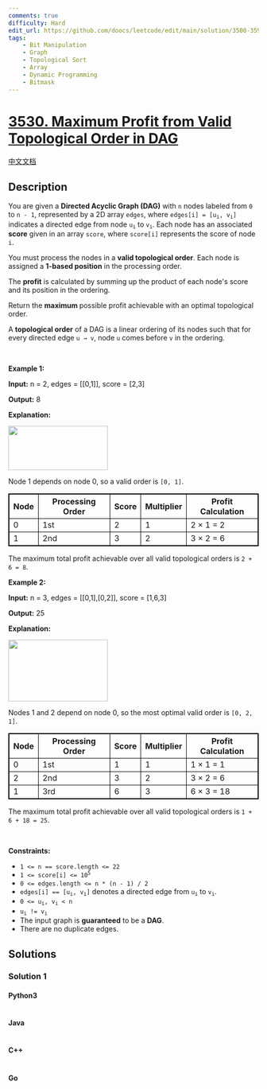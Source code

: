 ```yaml
---
comments: true
difficulty: Hard
edit_url: https://github.com/doocs/leetcode/edit/main/solution/3500-3599/3530.Maximum%20Profit%20from%20Valid%20Topological%20Order%20in%20DAG/README_EN.md
tags:
    - Bit Manipulation
    - Graph
    - Topological Sort
    - Array
    - Dynamic Programming
    - Bitmask
---
```


<!-- problem:start -->

# [3530. Maximum Profit from Valid Topological Order in DAG](https://leetcode.com/problems/maximum-profit-from-valid-topological-order-in-dag)

[中文文档](/solution/3500-3599/3530.Maximum%20Profit%20from%20Valid%20Topological%20Order%20in%20DAG/README.md)

## Description

<!-- description:start -->

<p>You are given a <strong>Directed Acyclic Graph (DAG)</strong> with <code>n</code> nodes labeled from <code>0</code> to <code>n - 1</code>, represented by a 2D array <code>edges</code>, where <code>edges[i] = [u<sub>i</sub>, v<sub>i</sub>]</code> indicates a directed edge from node <code>u<sub>i</sub></code> to <code>v<sub>i</sub></code>. Each node has an associated <strong>score</strong> given in an array <code>score</code>, where <code>score[i]</code> represents the score of node <code>i</code>.</p>

<p>You must process the nodes in a <strong>valid topological order</strong>. Each node is assigned a <strong>1-based position</strong> in the processing order.</p>

<p>The <strong>profit</strong> is calculated by summing up the product of each node&#39;s score and its position in the ordering.</p>

<p>Return the <strong>maximum </strong>possible profit achievable with an optimal topological order.</p>

<p>A <strong>topological order</strong> of a DAG is a linear ordering of its nodes such that for every directed edge <code>u &rarr; v</code>, node <code>u</code> comes before <code>v</code> in the ordering.</p>

<p>&nbsp;</p>
<p><strong class="example">Example 1:</strong></p>

<div class="example-block">
<p><strong>Input:</strong> <span class="example-io">n = 2, edges = [[0,1]], score = [2,3]</span></p>

<p><strong>Output:</strong> <span class="example-io">8</span></p>

<p><strong>Explanation:</strong></p>

<p><img src="https://fastly.jsdelivr.net/gh/doocs/leetcode@main/solution/3500-3599/3530.Maximum%20Profit%20from%20Valid%20Topological%20Order%20in%20DAG/images/screenshot-2025-03-11-at-021131.png" style="width: 200px; height: 89px;" /></p>

<p>Node 1 depends on node 0, so a valid order is <code>[0, 1]</code>.</p>

<table style="border: 1px solid black;">
	<thead>
		<tr>
			<th style="border: 1px solid black;">Node</th>
			<th style="border: 1px solid black;">Processing Order</th>
			<th style="border: 1px solid black;">Score</th>
			<th style="border: 1px solid black;">Multiplier</th>
			<th style="border: 1px solid black;">Profit Calculation</th>
		</tr>
	</thead>
	<tbody>
		<tr>
			<td style="border: 1px solid black;">0</td>
			<td style="border: 1px solid black;">1st</td>
			<td style="border: 1px solid black;">2</td>
			<td style="border: 1px solid black;">1</td>
			<td style="border: 1px solid black;">2 &times; 1 = 2</td>
		</tr>
		<tr>
			<td style="border: 1px solid black;">1</td>
			<td style="border: 1px solid black;">2nd</td>
			<td style="border: 1px solid black;">3</td>
			<td style="border: 1px solid black;">2</td>
			<td style="border: 1px solid black;">3 &times; 2 = 6</td>
		</tr>
	</tbody>
</table>

<p>The maximum total profit achievable over all valid topological orders is <code>2 + 6 = 8</code>.</p>
</div>

<p><strong class="example">Example 2:</strong></p>

<div class="example-block">
<p><strong>Input:</strong> <span class="example-io">n = 3, edges = [[0,1],[0,2]], score = [1,6,3]</span></p>

<p><strong>Output:</strong> <span class="example-io">25</span></p>

<p><strong>Explanation:</strong></p>

<p><img alt="" src="https://fastly.jsdelivr.net/gh/doocs/leetcode@main/solution/3500-3599/3530.Maximum%20Profit%20from%20Valid%20Topological%20Order%20in%20DAG/images/screenshot-2025-03-11-at-023558.png" style="width: 200px; height: 124px;" /></p>

<p>Nodes 1 and 2 depend on node 0, so the most optimal valid order is <code>[0, 2, 1]</code>.</p>

<table data-end="1197" data-start="851" node="[object Object]" style="border: 1px solid black;">
	<thead data-end="920" data-start="851">
		<tr data-end="920" data-start="851">
			<th data-end="858" data-start="851" style="border: 1px solid black;">Node</th>
			<th data-end="877" data-start="858" style="border: 1px solid black;">Processing Order</th>
			<th data-end="885" data-start="877" style="border: 1px solid black;">Score</th>
			<th data-end="898" data-start="885" style="border: 1px solid black;">Multiplier</th>
			<th data-end="920" data-start="898" style="border: 1px solid black;">Profit Calculation</th>
		</tr>
	</thead>
	<tbody data-end="1197" data-start="991">
		<tr data-end="1059" data-start="991">
			<td style="border: 1px solid black;">0</td>
			<td style="border: 1px solid black;">1st</td>
			<td style="border: 1px solid black;">1</td>
			<td style="border: 1px solid black;">1</td>
			<td style="border: 1px solid black;">1 &times; 1 = 1</td>
		</tr>
		<tr data-end="1128" data-start="1060">
			<td style="border: 1px solid black;">2</td>
			<td style="border: 1px solid black;">2nd</td>
			<td style="border: 1px solid black;">3</td>
			<td style="border: 1px solid black;">2</td>
			<td style="border: 1px solid black;">3 &times; 2 = 6</td>
		</tr>
		<tr data-end="1197" data-start="1129">
			<td style="border: 1px solid black;">1</td>
			<td style="border: 1px solid black;">3rd</td>
			<td style="border: 1px solid black;">6</td>
			<td style="border: 1px solid black;">3</td>
			<td style="border: 1px solid black;">6 &times; 3 = 18</td>
		</tr>
	</tbody>
</table>

<p>The maximum total profit achievable over all valid topological orders is <code>1 + 6 + 18 = 25</code>.</p>
</div>

<p>&nbsp;</p>
<p><strong>Constraints:</strong></p>

<ul>
	<li><code>1 &lt;= n == score.length &lt;= 22</code></li>
	<li><code>1 &lt;= score[i] &lt;= 10<sup>5</sup></code></li>
	<li><code>0 &lt;= edges.length &lt;= n * (n - 1) / 2</code></li>
	<li><code>edges[i] == [u<sub>i</sub>, v<sub>i</sub>]</code> denotes a directed edge from <code>u<sub>i</sub></code> to <code>v<sub>i</sub></code>.</li>
	<li><code>0 &lt;= u<sub>i</sub>, v<sub>i</sub> &lt; n</code></li>
	<li><code>u<sub>i</sub> != v<sub>i</sub></code></li>
	<li>The input graph is <strong>guaranteed</strong> to be a <strong>DAG</strong>.</li>
	<li>There are no duplicate edges.</li>
</ul>

<!-- description:end -->

## Solutions

<!-- solution:start -->

### Solution 1

<!-- tabs:start -->

#### Python3

```python

```

#### Java

```java

```

#### C++

```cpp

```

#### Go

```go

```

<!-- tabs:end -->

<!-- solution:end -->

<!-- problem:end -->
